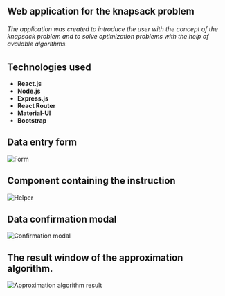 ## Web application for the knapsack problem

###### The application was created to introduce the user with the concept of the knapsack problem and to solve optimization problems with the help of available algorithms.

## Technologies used

- **React.js**
- **Node.js**
- **Express.js**
- **React Router**
- **Material-UI**
- **Bootstrap**

## Data entry form

![Form](https://i.imgur.com/O0gDCmR.png)

## Component containing the instruction

![Helper](https://i.imgur.com/lQLzRWd.png)

## Data confirmation modal

![Confirmation modal](https://i.imgur.com/1TWj06j.png)

## The result window of the approximation algorithm.

![Approximation algorithm result](https://i.imgur.com/1TWj06j.png)

